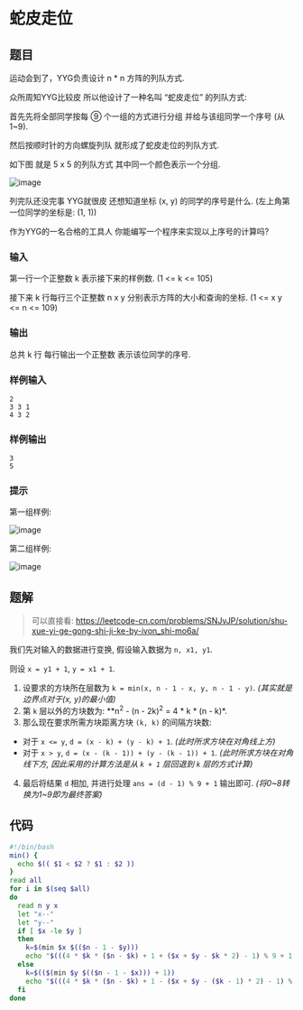 # 蛇皮走位

## 题目

运动会到了，YYG负责设计 n * n 方阵的列队方式.

众所周知YYG比较皮 所以他设计了一种名叫 “蛇皮走位” 的列队方式:

首先先将全部同学按每 ⑨ 个一组的方式进行分组 并给与该组同学一个序号 (从1~9).

然后按顺时针的方向螺旋列队 就形成了蛇皮走位的列队方式.

如下图 就是 5 x 5 的列队方式 其中同一个颜色表示一个分组.

![image](https://user-images.githubusercontent.com/17093811/114410343-e101c780-9bdd-11eb-9e00-1e85b42ebaa4.png)

列完队还没完事 YYG就很皮 还想知道坐标 (x, y) 的同学的序号是什么. (左上角第一位同学的坐标是: (1, 1))

作为YYG的一名合格的工具人 你能编写一个程序来实现以上序号的计算吗?

### 输入

第一行一个正整数 k 表示接下来的样例数. (1 <= k <= 105)

接下来 k 行每行三个正整数 n x y 分别表示方阵的大小和查询的坐标. (1 <= x y <= n <= 109)

### 输出

总共 k 行 每行输出一个正整数 表示该位同学的序号.

### 样例输入

```
2
3 3 1
4 3 2
```

### 样例输出

```
3
5
```

### 提示

第一组样例:

![image](https://user-images.githubusercontent.com/17093811/114410547-08f12b00-9bde-11eb-8dc2-e61ec0b36779.png)

第二组样例:

![image](https://user-images.githubusercontent.com/17093811/114410570-0db5df00-9bde-11eb-872c-9c08b677259d.png)

## 题解

>  可以直接看: https://leetcode-cn.com/problems/SNJvJP/solution/shu-xue-yi-ge-gong-shi-ji-ke-by-ivon_shi-mo6a/

我们先对输入的数据进行变换, 假设输入数据为 `n, x1, y1`.

则设 `x = y1 + 1`, `y = x1 + 1`.

1. 设要求的方块所在层数为 `k = min(x, n - 1 - x, y, n - 1 - y)`. _(其实就是边界点对于(x, y)的最小值)_
2. 第 `k` 层以外的方块数为: **n<sup>2</sup> - (n - 2k)<sup>2</sup> = 4 * k * (n - k)*.
3. 那么现在要求所需方块距离方块 `(k, k)` 的间隔方块数:
  - 对于 `x <= y`, `d = (x - k) + (y - k) + 1`. _(此时所求方块在对角线上方)_
  - 对于 `x > y`, `d = (x - (k - 1)) + (y - (k - 1)) + 1`. _(此时所求方块在对角线下方, 因此采用的计算方法是从 `k + 1` 层回退到 `k` 层的方式计算)_
4. 最后将结果 `d` 相加, 并进行处理 `ans = (d - 1) % 9 + 1` 输出即可. _(将0~8转换为1~9即为最终答案)_

## 代码

```bash
#!/bin/bash
min() {
  echo $(( $1 < $2 ? $1 : $2 ))
}
read all
for i in $(seq $all)
do
  read n y x
  let "x--"
  let "y--"
  if [ $x -le $y ]
  then
    k=$(min $x $(($n - 1 - $y)))
    echo "$(((4 * $k * ($n - $k) + 1 + ($x + $y - $k * 2) - 1) % 9 + 1))"
  else
    k=$(($(min $y $(($n - 1 - $x))) + 1))
    echo "$(((4 * $k * ($n - $k) + 1 - ($x + $y - ($k - 1) * 2) - 1) % 9 + 1))"
  fi
done
```
